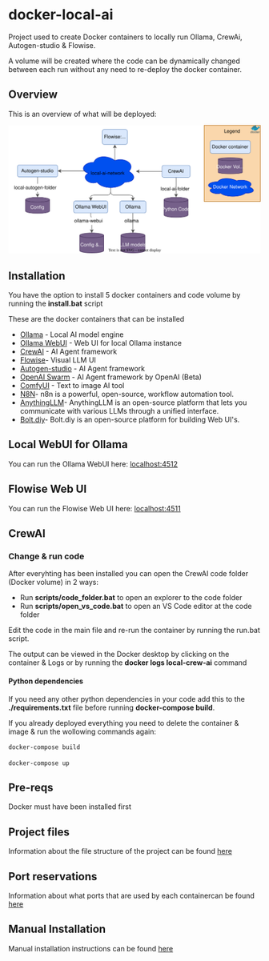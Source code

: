 # docker-local-ai

Project used to create Docker containers to locally run Ollama, CrewAi, Autogen-studio & Flowise.

A volume will be created where the code can be dynamically changed between each run without any need to re-deploy the docker container.

## Overview

This is an overview of what will be deployed:

![overview-image](docs/images/overview.svg)

## Installation

You have the option to install 5 docker containers and code volume by running the **install.bat** script

These are the docker containers that can be installed

-  [Ollama](https://ollama.com/) - Local AI model engine
-  [Ollama WebUI](https://github.com/open-webui/open-webui) - Web UI for local Ollama instance
-  [CrewAI](https://www.crewai.com/) - AI Agent framework
-  [Flowise](https://flowiseai.com/)- Visual LLM UI
-  [Autogen-studio](https://autogen-studio.com/) - AI Agent framework
-  [OpenAI Swarm](https://github.com/openai/swarm) - AI Agent framework by OpenAI (Beta)
-  [ComfyUI](https://github.com/comfyanonymous/ComfyUI.git) - Text to image AI tool
-  [N8N](https://flowiseai.com/)- n8n is a powerful, open-source, workflow automation tool.
-  [AnythingLLM](https://flowiseai.com/)- AnythingLLM is an open-source platform that lets you communicate with various LLMs through a unified interface.
-  [Bolt.diy](https://flowiseai.com/)- Bolt.diy is an open-source platform for building Web UI's.

## Local WebUI for Ollama

You can run the Ollama WebUI here: [localhost:4512](http://localhost:4512)

## Flowise Web UI

You can run the Flowise Web UI here: [localhost:4511](http://localhost:4511)

## CrewAI

### Change & run code

After everyhting has been installed you can open the CrewAI code folder (Docker volume) in 2 ways:

-  Run **scripts/code_folder.bat** to open an explorer to the code folder
-  Run **scripts/open_vs_code.bat** to open an VS Code editor at the code folder

Edit the code in the main file and re-run the container by running the run.bat script.

The output can be viewed in the Docker desktop by clicking on the container & Logs or by running the **docker logs local-crew-ai** command

#### Python dependencies

If you need any other python dependencies in your code add this to the **./requirements.txt** file before running **docker-compose build**.

If you already deployed everything you need to delete the container & image & run the wollowing commands again:

```
docker-compose build

docker-compose up
```

## Pre-reqs

Docker must have been installed first

## Project files

Information about the file structure of the project can be found [here](docs/files.md)

## Port reservations

Information about what ports that are used by each containercan be found [here](ports.md)

## Manual Installation

Manual installation instructions can be found [here](docs/local-ai-install.md)
